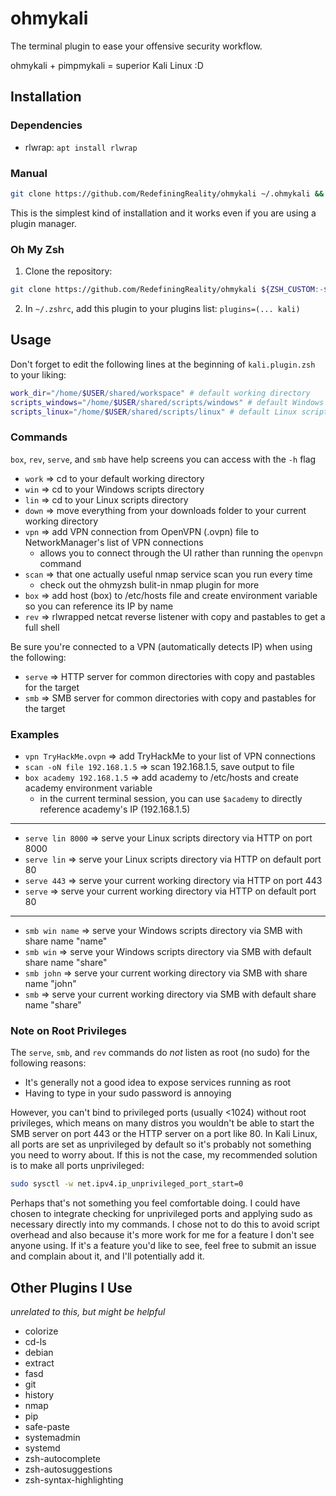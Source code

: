 # ohmykali
The terminal plugin to ease your offensive security workflow.

ohmykali + pimpmykali = superior Kali Linux :D

## Installation
### Dependencies
- rlwrap: `apt install rlwrap`

### Manual
```zsh
git clone https://github.com/RedefiningReality/ohmykali ~/.ohmykali && echo 'source ~/.ohmykali/kali.plugin.zsh' >>~/.zshrc
```

This is the simplest kind of installation and it works even if you are using a plugin manager.

### Oh My Zsh
1. Clone the repository:
```zsh
git clone https://github.com/RedefiningReality/ohmykali ${ZSH_CUSTOM:-$HOME/.oh-my-zsh/custom}/plugins/kali
```
2. In `~/.zshrc`, add this plugin to your plugins list: `plugins=(... kali)`

## Usage
Don't forget to edit the following lines at the beginning of `kali.plugin.zsh` to your liking:
```zsh
work_dir="/home/$USER/shared/workspace" # default working directory
scripts_windows="/home/$USER/shared/scripts/windows" # default Windows scripts directory
scripts_linux="/home/$USER/shared/scripts/linux" # default Linux scripts directory
```

### Commands
`box`, `rev`, `serve`, and `smb` have help screens you can access with the `-h` flag

- `work` ⇒ cd to your default working directory
- `win` ⇒ cd to your Windows scripts directory
- `lin` ⇒ cd to your Linux scripts directory
- `down` ⇒ move everything from your downloads folder to your current working directory
- `vpn` ⇒ add VPN connection from OpenVPN (.ovpn) file to NetworkManager's list of VPN connections
  - allows you to connect through the UI rather than running the `openvpn` command
- `scan` ⇒ that one actually useful nmap service scan you run every time
  - check out the ohmyzsh bulit-in nmap plugin for more
- `box` ⇒ add host (box) to /etc/hosts file and create environment variable so you can reference its IP by name
- `rev` ⇒ rlwrapped netcat reverse listener with copy and pastables to get a full shell

Be sure you're connected to a VPN (automatically detects IP) when using the following:
- `serve` ⇒ HTTP server for common directories with copy and pastables for the target
- `smb` ⇒ SMB server for common directories with copy and pastables for the target

### Examples
- `vpn TryHackMe.ovpn` ⇒ add TryHackMe to your list of VPN connections
- `scan -oN file 192.168.1.5` ⇒ scan 192.168.1.5, save output to file
- `box academy 192.168.1.5` ⇒ add academy to /etc/hosts and create academy environment variable
  - in the current terminal session, you can use `$academy` to directly reference academy's IP (192.168.1.5)
---
- `serve lin 8000` ⇒ serve your Linux scripts directory via HTTP on port 8000
- `serve lin` ⇒ serve your Linux scripts directory via HTTP on default port 80
- `serve 443` ⇒ serve your current working directory via HTTP on port 443
- `serve` ⇒ serve your current working directory via HTTP on default port 80
---
- `smb win name` ⇒ serve your Windows scripts directory via SMB with share name "name"
- `smb win` ⇒ serve your Windows scripts directory via SMB with default share name "share"
- `smb john` ⇒ serve your current working directory via SMB with share name "john"
- `smb` ⇒ serve your current working directory via SMB with default share name "share"

### Note on Root Privileges
The `serve`, `smb`, and `rev` commands do *not* listen as root (no sudo) for the following reasons:
- It's generally not a good idea to expose services running as root
- Having to type in your sudo password is annoying

However, you can't bind to privileged ports (usually <1024) without root privileges, which means on many distros you wouldn't be able to start the SMB server on port 443 or the HTTP server on a port like 80.
In Kali Linux, all ports are set as unprivileged by default so it's probably not something you need to worry about.
If this is not the case, my recommended solution is to make all ports unprivileged:

```zsh
sudo sysctl -w net.ipv4.ip_unprivileged_port_start=0
```

Perhaps that's not something you feel comfortable doing.
I could have chosen to integrate checking for unprivileged ports and applying sudo as necessary directly into my commands.
I chose not to do this to avoid script overhead and also because it's more work for me for a feature I don't see anyone using.
If it's a feature you'd like to see, feel free to submit an issue and complain about it, and I'll potentially add it.

## Other Plugins I Use
*unrelated to this, but might be helpful*
- colorize
- cd-ls
- debian
- extract
- fasd
- git
- history
- nmap
- pip
- safe-paste
- systemadmin
- systemd
- zsh-autocomplete
- zsh-autosuggestions
- zsh-syntax-highlighting
